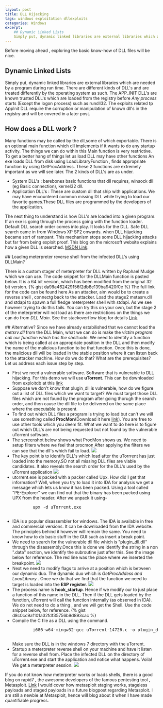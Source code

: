 ```yaml
---
layout: post
title: DLL Hijacking
tags: windows exploitation dllexploits
categories: Windows 
excerpt:
	## Dynamic Linked Lists
	Simply put, dynamic linked libraries are external libraries which are needed by a program during run time. There are different kinds of DLL's and are treated differently by the operating system as such. The APP_INIT DLL's are known trusted DLL's which are loaded from the registry before <i>Any process</i> starts (Except the logon process) such as rundll32. The exploits related tp AppInit DLL require the corruption or manipulation of known dll's in the registry and will be covered in a later post.
---
```

Before moving ahead , exploring the basic know-how of DLL files will be nice.
## Dynamic Linked Lists
Simply put, dynamic linked libraries are external libraries which are needed by a program during run time. There are different kinds of DLL's and are treated differently by the operating system as such. The APP_INIT DLL's are known trusted DLL's which are loaded from the registry before <i>Any process</i> starts (Except the logon process) such as rundll32. The exploits related tp AppInit DLL require the corruption or manipulation of known dll's in the registry and will be covered in a later post.
## How does a DLL work ? 
Many functions may be called by the dll,some of which exportable. There is an optional main function which dll implements if it wants to do any startup activity. The things we can do within this Main function is very restrictive. To get a better hang of things let us load DLL may have other functions
An exe loads DLL from disk using LoadLibraryFunction , finds appropriate function by using GetProcAddress. These 2 functions are extremely important as we will see later. 
The 2 kinds of DLL's are as under.
<ul>
<li>
System DLL's : barebones basic functions that dll requires, winsock dll (eg Basic connection), kernel32 dll.
</li>
<li>Application DLL's : These are custom dll that ship with applications. We may have encountered common missing DLL while trying to load our favorite games.These DLL files are programmed by the developers of the application.
</li>
</ul>
The next thing to understand is how DLL's are loaded into a given program. 
If an exe is going through the process going with the function loader. Default DLL search order comes into play. It looks for the DLL. Safe DLL search came in from Windows XP SP2 onwards. when DLL hijacking became sort of rampant. This mechanism stops some DLL hijacking attacks but far from being exploit proof.
This blog on the microsoft website explains how a given DLL is searched. 
<a href="https://docs.microsoft.com/en-us/windows/desktop/Dlls/dynamic-link-library-search-order">MSDN Link</a>.  
<p>
## 
Loading meterpreter reverse shell from the infected DLL's using DLLMain?

There is a custom stager of meterpreter for DLL written by Raphael Mudge which we can use. The code snippet for the DLLMain function is pasted below. It is a 64 bit version, which has been modified from the original 32 bit version. 
{% gist da98a462429156f2db8e139ba9420f0e %}
The full link for the code can be found here <a href="">
</a>
As an attacker, aim would be to create a reverse shell , connectg back to the attacker. Load the stage2 metasrv.dll and stdapi to spawn a full fledge meterpreter shell with stdapi. As we see however trying to do this fails. You can try this on your own, but the stage 2 of the meterpreter will not load as there are restrictions on the things we can do from <i>DLL Main</i>. See the stackoverflow blog for details
<a href="https://stackoverflow.com/questions/2674736/loading-a-dll-from-a-dll">Link</a>.
</p>

<p>
## Alternative?
Since we have already estabilished that we cannot load the <i>metsrv.dll</i> from the DLL Main, what we can do is make the <i>victim program call our function which has the shellcode</i>. We need to identify a function which is being called at an appropriate position in the DLL and then modify the name of the malicious function to be that function. Once this is done, the malicious dll will be loaded in the stable position where it can listen back to the attacker machine.
How do we do that? What are the prerequisites? Let us address each issue step by step.
<br>
<ul>
<li>First we need a vulnerable software. Software that is vulnerable to DLL hijacking. For this demo we will use <b>uTorrent</b>. This can be downloaded from exploitdb at this <a href="https://www.exploit-db.com/exploits/14726">link</a>
</li>
<li>
	Suppose we don't know that plugin_dll is vulnerable, how do we figure out a list of DLL files which we want to target? We must target those DLL files which are not found by the program after going thorugh the search order, and then cause the dll file to be delivered on the same place where the executable is present. 
</li>
<li>
	To find out which DLL files a program is trying to load but can't we will use something called <b>ProcMon</b>(Download it here <a href="https://docs.microsoft.com/en-us/sysinternals/downloads/procmon">link</a>). You are free to use other tools which you deem fit. What we want to do here is to figure out which DLL's are not being requested but not found by the vulnerable uTorrent software.
</li>
<li>
	The screenshot below shows what ProcMon shows us. We need to setup filters where we feel that procmon
	After applying the filters we can see that the dll's which fail to load.
	<img src="{{ site.url }}/public/img/cp1.PNG"/>
</li>
<li>
	The key point is to identify DLL's which load after the uTorrrent has just loaded into the memory.SO not all missing DLL files are viable candidates. It also reveals the search order for the DLL's used by the uTorrent application
	<img src="{{ site.url }}/public/img/cp2.PNG"/>
</li>
<li>
	utorrent.exe is packed with a packer called Upx. How did I get that information? Well, when you try to load it into IDA for analysis we get a message which lets us know it has been packed. Using a tool called "PE-Explorer" we can find out that the binary has been packed using UPX from the header. After we unpack it using-
	<pre>
		upx -d uTorrent.exe
	</pre>
</li>
<li>
	IDA is a popular disassembler for windows. The IDA is available in free and commercial versions. It can be downloaded from the IDA website.  The principles behind it however will remain the same. You need to know how to do basic stuff in the GUI such as insert a break point.
</li>
<li>
	We need to search for the vulnerable dll file which is "plugin_dll.dll" through the disassembly.Once this is done we identify the string in a non ".data" section, we identify the subroutine just after this. See the image below for reference. The red line was the place where we inserted the breakpoint.
	<img src="{{ site.url }}/public/img/breakpoint.PNG"/>
</li>
<li>
	Next we need to modify flags to arrive at a position which is between our dynamic duo.
	The dynamic duo which is <i> GetProcAddess and LoadLibrary </i>. Once we do that we find that the function we need to target is loaded into the <b>ESP register</b>. 
	<img src="{{ site.url }}/public/img/cp3.PNG"/>
</li>
<li>
	The process name is <b>hook_startup</b>. Hence if we modify our to just place a function of this name in the DLL. Then if the DLL gets loaded by the function, uTorrent will call the function internally (as observed in IDA). We do not need to do a thing , and we will get the Shell. Use the code snippet below, for reference. 
	{% gist d8c0cc9af101a32fdf35756b9d893cac %}
</li>
<li>
 	Compile the C file as a DLL using the command.
 	<pre>
 		i686-w64-mingw32-gcc uTorrent-14726.c -o plugin_dll.dll -shared -lws2_32
 	</pre>
 	Make sure the DLL is in the windows 7 directory with the uTorrent.

</li>
<li>
	Startup a meterpreter reverse shell on your machine and have it listen for a reverse shell from. Place the infected DLL on the directory of uTorrent.exe and start the application and notice what happens. Voila! We get a meterpreter session.
	<img src="{{ site.url }}/public/img/cp5.PNG"/>
</li>
</ul>
</p>
If you do not know how meterpreter works or loads shells, there is a good blog on rapid7 , the awesome developers of the famous pentesting tool , Metasploit. 
<a href="https://blog.rapid7.com/2015/03/25/stageless-meterpreter-payloads/">Link</a>
I would cover how metasploit staging works, stageless payloads and staged payloads in a future blogpost regarding Metasploit. I am still a newbie at Metasploit, hence will blog about it when I have made quantifiable progress.
